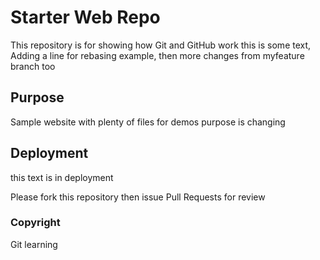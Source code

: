 # Starter Web Repo

This repository is for showing how Git and GitHub work
this is some text, Adding a line for rebasing example, then
more changes from myfeature branch too

## Purpose

Sample website with plenty of files for demos
purpose is changing

## Deployment

this text is in deployment

Please fork this repository then issue Pull Requests for review

### Copyright

Git learning